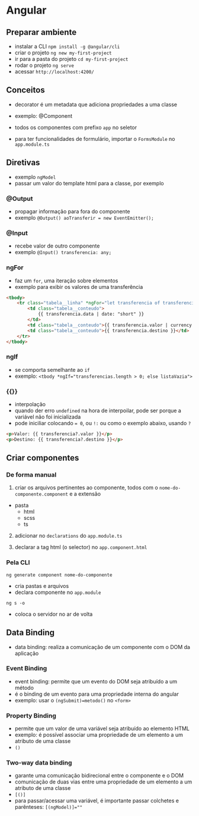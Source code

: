 # Angular

## Preparar ambiente

-   instalar a CLI `npm install -g @angular/cli`
-   criar o projeto `ng new my-first-project`
-   ir para a pasta do projeto `cd my-first-project`
-   rodar o projeto `ng serve`
-   acessar `http://localhost:4200/`

## Conceitos

-   decorator é um metadata que adiciona propriedades a uma classe
-   exemplo: @Component

-   todos os componentes com prefixo `app` no seletor

-   para ter funcionalidades de formulário, importar o `FormsModule` no `app.module.ts`

## Diretivas

-   exemplo `ngModel`
-   passar um valor do template html para a classe, por exemplo

### @Output

-   propagar informação para fora do componente
-   exemplo `@Output() aoTransferir = new EventEmitter();`

### @Input

-   recebe valor de outro componente
-   exemplo `@Input() transferencia: any;`

### ngFor

-   faz um `for`, uma iteração sobre elementos
-   exemplo para exibir os valores de uma transferência

```html
<tbody>
    <tr class="tabela__linha" *ngFor="let transferencia of transferencias">
        <td class="tabela__conteudo">
            {{ transferencia.data | date: "short" }}
        </td>
        <td class="tabela__conteudo">{{ transferencia.valor | currency }}</td>
        <td class="tabela__conteudo">{{ transferencia.destino }}</td>
    </tr>
</tbody>
```

### ngIf

- se comporta semelhante ao `if`
- exemplo: `<tbody *ngIf="transferencias.length > 0; else listaVazia">`

### {{}}

-   interpolação
-   quando der erro `undefined` na hora de interpoilar, pode ser porque a variável não foi inicializada
-   pode iniciliar colocando `= 0`, ou `!:` ou como o exemplo abaixo, usando `?`

```html
<p>Valor: {{ transferencia?.valor }}</p>
<p>Destino: {{ transferencia?.destino }}</p>
```

## Criar componentes

### De forma manual

1. criar os arquivos pertinentes ao componente, todos com o `nome-do-componente.component` e a extensão

-   pasta
    -   html
    -   scss
    -   ts

2. adicionar no `declarations` do `app.module.ts`

3. declarar a tag html (o selector) no `app.component.html`

### Pela CLI

`ng generate component nome-do-componente`

-   cria pastas e arquivos
-   declara componente no `app.module`

`ng s -o`

-   coloca o servidor no ar de volta

## Data Binding

-   data binding: realiza a comunicação de um componente com o DOM da aplicação

### Event Binding

-   event binding: permite que um evento do DOM seja atribuído a um método
-   é o binding de um evento para uma propriedade interna do angular
-   exemplo: usar o `(ngSubmit)=metodo()` no `<form>`

### Property Binding

-   permite que um valor de uma variável seja atribuído ao elemento HTML
-   exemplo: é possível associar uma propriedade de um elemento a um atributo de uma classe
-   `()`

### Two-way data binding

-   garante uma comunicação bidirecional entre o componente e o DOM
-   comunicação de duas vias entre uma propriedade de um elemento a um atributo de uma classe
-   `[()]`
-   para passar/acessar uma variável, é importante passar colchetes e parênteses: `[(ngModel)]=""`
